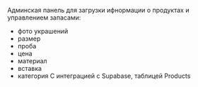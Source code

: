 Админская панель для загрузки ифнормации о продуктах и управлением запасами: 
- фото украшений
- размер
- проба
- цена
- материал
- вставка
- категория
С интеграцией с Supabase, таблицей Products 

